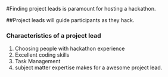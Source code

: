 #Finding project leads is paramount for hosting a hackathon. 


##Project leads will guide participants as they hack. 


### Characteristics of a project lead


1. Choosing people with hackathon experience
2. Excellent coding skills
3. Task Management
4. subject matter expertise makes for a awesome project lead.